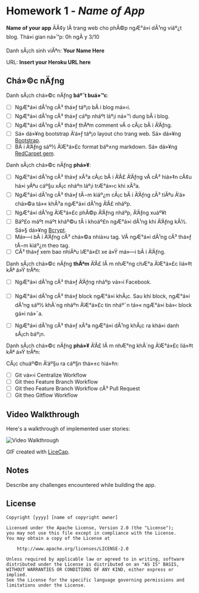 # Homework 1 - *Name of App*

**Name of your app** ÄĂ¢y lĂ  trang web cho phĂ©p ngÆ°á»i dĂ¹ng viáº¿t blog. Thá»i gian ná»™p: 0h ngĂ y 3/10

Danh sĂ¡ch sinh viĂªn: **Your Name Here**

URL: **Insert your Heroku URL here**

## Chá»©c nÄƒng

Danh sĂ¡ch chá»©c nÄƒng **báº¯t buá»™c**:

* [ ] NgÆ°á»i dĂ¹ng cĂ³ thá»ƒ táº¡o bĂ i blog má»›i.
* [ ] NgÆ°á»i dĂ¹ng cĂ³ thá»ƒ cáº­p nháº­t láº¡i ná»™i dung bĂ i blog.
* [ ] NgÆ°á»i dĂ¹ng cĂ³ thá»ƒ thĂªm comment vĂ o cĂ¡c bĂ i Ä‘Äƒng.
* [ ] Sá»­ dá»¥ng bootstrap Ä‘á»ƒ táº¡o layout cho trang web. Sá»­ dá»¥ng [Bootstrap](https://rubygems.org/gems/bootstrap/versions/4.0.0.alpha3).
* [ ] BĂ i Ä‘Äƒng sáº½ Ä‘Æ°á»£c format báº±ng markdown. Sá»­ dá»¥ng [RedCarpet gem](https://github.com/vmg/redcarpet).

Danh sĂ¡ch chá»©c nÄƒng **phá»¥**:

* [ ] NgÆ°á»i dĂ¹ng cĂ³ thá»ƒ xĂ³a cĂ¡c bĂ i Ä‘Ă£ Ä‘Äƒng vĂ  cĂ³ hiá»‡n cĂ¢u há»i yĂªu cáº§u xĂ¡c nháº­n láº¡i trÆ°á»›c khi xĂ³a.
* [ ] NgÆ°á»i dĂ¹ng cĂ³ thá»ƒ tĂ¬m kiáº¿m cĂ¡c bĂ i Ä‘Äƒng cĂ³ tiĂªu Ä‘á» chá»©a tá»« khĂ³a ngÆ°á»i dĂ¹ng Ä‘Ă£ nháº­p.
* [ ] NgÆ°á»i dĂ¹ng Ä‘Æ°á»£c phĂ©p Ä‘Äƒng nháº­p, Ä‘Äƒng xuáº¥t
* [ ] Báº£o máº­t máº­t kháº©u tĂ i khoáº£n ngÆ°á»i dĂ¹ng khi Ä‘Äƒng kĂ½. Sá»§ dá»¥ng [Bcrypt](https://github.com/codahale/bcrypt-ruby).
* [ ] Má»—i bĂ i Ä‘Äƒng cĂ³ chá»©a nhiá»u tag. VĂ  ngÆ°á»i dĂ¹ng cĂ³ thá»ƒ tĂ¬m kiáº¿m theo tag.
* [ ] CĂ³ thá»ƒ xem bao nhiĂªu lÆ°á»£t xe á»Ÿ má»—i bĂ i Ä‘Äƒng.

Danh sĂ¡ch chá»©c nÄƒng **thĂªm** Ä‘Ă£ lĂ m nhÆ°ng chÆ°a Ä‘Æ°á»£c liá»‡t kĂª á»Ÿ trĂªn:

* [ ] NgÆ°á»i dĂ¹ng cĂ³ thá»ƒ Ä‘Äƒng nháº­p vá»›i Facebook.
* [ ] NgÆ°á»i dĂ¹ng cĂ³ thá»ƒ block ngÆ°á»i khĂ¡c. Sau khi block, ngÆ°á»i dĂ¹ng sáº½ khĂ´ng nháº­n Ä‘Æ°á»£c tin nháº¯n tá»« ngÆ°á»i bá»‹ block gá»­i ná»¯a.
* [ ] NgÆ°á»i dĂ¹ng cĂ³ thá»ƒ xĂ³a ngÆ°á»i dĂ¹ng khĂ¡c ra khá»i danh sĂ¡ch báº¡n.


Danh sĂ¡ch chá»©c nÄƒng **phá»¥** Ä‘Ă£ lĂ m nhÆ°ng khĂ´ng Ä‘Æ°á»£c liá»‡t kĂª á»Ÿ trĂªn:

CĂ¡c chuáº©n Ä‘áº§u ra cáº§n thá»±c hiá»‡n:
* [ ] Git vá»›i Centralize Workflow
* [ ] Git theo Feature Branch Workflow
* [ ] Git theo Feature Branch Workflow cĂ³ Pull Request
* [ ] Git theo Gitflow Workflow
## Video Walkthrough

Here's a walkthrough of implemented user stories:

![Video Walkthrough](relative-path-to-your-gif-file-on-github-or-absolute-path-to-file-on-imgur-or-youtube)

GIF created with [LiceCap](http://www.cockos.com/licecap/).

## Notes

Describe any challenges encountered while building the app.

## License

    Copyright [yyyy] [name of copyright owner]

    Licensed under the Apache License, Version 2.0 (the "License");
    you may not use this file except in compliance with the License.
    You may obtain a copy of the License at

        http://www.apache.org/licenses/LICENSE-2.0

    Unless required by applicable law or agreed to in writing, software
    distributed under the License is distributed on an "AS IS" BASIS,
    WITHOUT WARRANTIES OR CONDITIONS OF ANY KIND, either express or implied.
    See the License for the specific language governing permissions and
    limitations under the License.
